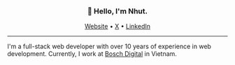 <h3 align="center">👋 Hello, I'm Nhut.</h3>

<p align="center">
  <a href="https://nhutduong.com">Website</a> •
  <a href="https://x.com/nhutdm">X</a> •
  <a href="https://www.linkedin.com/in/nhutdm/">LinkedIn</a>
</p>

---

I'm a full-stack web developer with over 10 years of experience in web development. Currently, I work at [Bosch Digital](https://www.bosch-digital.com/) in Vietnam.
